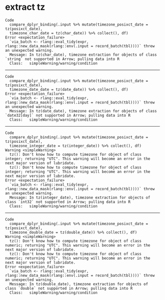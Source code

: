 # extract tz

    Code
      compare_dplyr_binding(.input %>% mutate(timezone_posixct_date = tz(posixct_date),
      timezone_char_date = tz(char_date)) %>% collect(), df)
    Error <expectation_failure>
      `via_batch <- rlang::eval_tidy(expr, rlang::new_data_mask(rlang::env(.input = record_batch(tbl))))` threw an unexpected warning.
      Message: In tz(char_date), timezone extraction for objects of class `string` not supported in Arrow; pulling data into R
      Class:   simpleWarning/warning/condition

---

    Code
      compare_dplyr_binding(.input %>% mutate(timezone_posixct_date = tz(posixct_date),
      timezone_date_date = tz(date_date)) %>% collect(), df)
    Error <expectation_failure>
      `via_batch <- rlang::eval_tidy(expr, rlang::new_data_mask(rlang::env(.input = record_batch(tbl))))` threw an unexpected warning.
      Message: In tz(date_date), timezone extraction for objects of class `date32[day]` not supported in Arrow; pulling data into R
      Class:   simpleWarning/warning/condition

---

    Code
      compare_dplyr_binding(.input %>% mutate(timezone_posixct_date = tz(posixct_date),
      timezone_integer_date = tz(integer_date)) %>% collect(), df)
    Warning <simpleWarning>
      tz(): Don't know how to compute timezone for object of class integer; returning "UTC". This warning will become an error in the next major version of lubridate.
      tz(): Don't know how to compute timezone for object of class integer; returning "UTC". This warning will become an error in the next major version of lubridate.
    Error <expectation_failure>
      `via_batch <- rlang::eval_tidy(expr, rlang::new_data_mask(rlang::env(.input = record_batch(tbl))))` threw an unexpected warning.
      Message: In tz(integer_date), timezone extraction for objects of class `int32` not supported in Arrow; pulling data into R
      Class:   simpleWarning/warning/condition

---

    Code
      compare_dplyr_binding(.input %>% mutate(timezone_posixct_date = tz(posixct_date),
      timezone_double_date = tz(double_date)) %>% collect(), df)
    Warning <simpleWarning>
      tz(): Don't know how to compute timezone for object of class numeric; returning "UTC". This warning will become an error in the next major version of lubridate.
      tz(): Don't know how to compute timezone for object of class numeric; returning "UTC". This warning will become an error in the next major version of lubridate.
    Error <expectation_failure>
      `via_batch <- rlang::eval_tidy(expr, rlang::new_data_mask(rlang::env(.input = record_batch(tbl))))` threw an unexpected warning.
      Message: In tz(double_date), timezone extraction for objects of class `double` not supported in Arrow; pulling data into R
      Class:   simpleWarning/warning/condition

